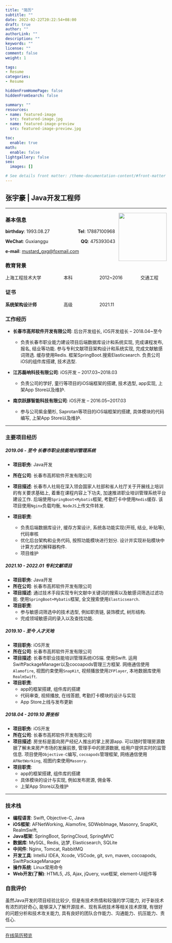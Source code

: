 ```yaml
---
title: "简历"
subtitle: ""
date: 2022-02-22T20:22:54+08:00
draft: true
author: ""
authorLink: ""
description: ""
keywords: ""
license: ""
comment: false
weight: 1

tags:
- Resume
categories:
- Resume

hiddenFromHomePage: false
hiddenFromSearch: false

summary: ""
resources:
- name: featured-image
  src: featured-image.jpg
- name: featured-image-preview
  src: featured-image-preview.jpg

toc:
  enable: true
math:
  enable: false
lightgallery: false
seo:
  images: []

# See details front matter: /theme-documentation-content/#front-matter
---
```


<!--more-->



## 张宇豪 | Java开发工程师

***

<div style="float:right">
    <img src="http://mustard_gxg.gitee.io/pic/pictures/2022-02/202202222052294.jpg" width="150">
</div>


### 基本信息

**birthday**: 1993.08.27&emsp;&emsp;&emsp;&emsp;&emsp;&emsp; **Tel**: 17887100968

**WeChat**: Guxianggu&emsp;&emsp;&emsp;&emsp;&emsp;&emsp; &emsp;**QQ**: 475393043

**e-mail**: mustard_gxg@foxmail.com



### 教育背景

上海工程技术大学&emsp;&emsp;&emsp;&emsp;&emsp;本科&emsp;&emsp;&emsp;&emsp;&emsp;&emsp;2012~2016&emsp;&emsp;&emsp;&emsp;交通工程

### 证书

**系统架构设计师**&emsp;&emsp;&emsp;&emsp;&emsp;&emsp;高级&emsp;&emsp;&emsp;&emsp;&emsp;&emsp;2021.11

### 工作经历

* **长春市高邦软件开发有限公司**: 后台开发组长, iOS开发组长 – 2018.04~至今
  * 负责长春市职业能力建设项目后端数据库设计和系统实现, 完成课程发布, 报名, 结业等功能. 参与专利文献项目架构设计和系统实现, 完成文献敏感词筛选. 缓存使用Redis. 框架SpringBoot.搜索Elasticsearch. 负责公司iOS的组件库搭建, 技术选型. 
* **江苏磊响科技有限公司**: iOS开发 – 2017.03~2018.03
  * 负责公司的学好, 童行等项目的iOS端框架的搭建, 技术选型, app实现, 上架App Store以及维护. 


* **南京跃豚智能科技有限公司**: iOS开发 – 2016.05~2017.03
  * 参与公司紫金蘭杉, Saprotan等项目的iOS端框架的搭建, 具体模块的代码编写, 上架App Store以及维护. 


---

### 主要项目经历

##### 2019.06 - 至今 长春市职业技能培训管理系统

* **项目职务**: Java开发

* **所在公司**: 长春市高邦软件开发有限公司
* **项目描述**: 长春市人社局在深入领会国家人社部和省人社厅关于开展线上培训的有关要求基础上, 着重在课程内容上下功夫, 加速推进职业培训管理系统平台建设工作. 后端使用`SpringBoot+Mybatis`框架, 考勤打卡中使用`Redis`缓存. 该项目使用`Nginx`负载均衡, `NodeJS`上传文件转发. 
* **项目职责**: 
  * 负责后端数据库设计, 缓存方案设计, 系统各功能实现(开班, 结业, 补贴等), 代码审核
  * 优化后台架构和业务代码, 按照功能模块进行划分. 设计并实现补贴模块中计算方式的解释器构件. 
  * 项目维护

##### 2021.10 - 2022.01 专利文献项目

* **项目职务**: Java开发
* **所在公司**: 长春市高邦软件开发有限公司
* **项目描述**: 通过技术手段实现专利文献中关键词的搜索以及敏感词筛选过滤功能. 使用`SpringBoot+Mybatis`框架, 全文搜索使用`Elasticsearch`. 
* **项目职责**:
  * 参与敏感词筛选中的技术选型, 例如职责链, 装饰模式, 树形结构. 
  * 完成领域敏感词的录入以及查找功能. 

##### 2019.10 - 至今 人才天地

* **项目职务**: iOS开发
* **所在公司**: 长春市高邦软件开发有限公司
* **项目描述**: 长春市职业技能培训管理系统iOS端. 使用Swift. 运用SwiftPackageManager以及cocoapods管理三方框架. 网络通信使用`Alamofire`, 视图约束使用`SnapKit`, 视频播放使用`ZFPlayer`, 本地数据库使用`RealmSwift`. 
* **项目职责**: 
  * app的框架搭建, 组件库的搭建
  * 代码审查, 视频播放, 在线答题, 考勤打卡模块的设计与实现
  * App Store上线与发布更新

##### 2018.04 - 2019.10 房坐标

* **项目职务**: iOS开发
* **所在公司**: 长春市高邦软件开发有限公司
* **项目描述**: 房坐标是面向房产经纪人推出的掌上房源app. 可以随时管理房源数据了解未来房产市场的发展前景, 管理手中的房源数据, 给用户提供实时的监管信息. 项目使用`Objective-C`编写, `cocoapods`管理框架, 网络通信使用`AFNetWorking`, 视图约束使用`Masonry`. 
* **项目职责**: 
  * app的框架搭建, 组件库的搭建
  * 具体模块的设计与实现, 例如发布房源, 佣金等.
  * 上架App Store以及维护

---



### 技术栈

* **编程语言**: Swift, Objective-C, Java
* **iOS框架**: AFNetWorking, Alamofire, SDWebImage, Masonry, SnapKit, RealmSwift, 
* **Java框架**: SpringBoot, SpringCloud, SpringMVC
* **数据库**: MySQL, Redis, 达梦, Elasticsearch, SQLite
* **中间件**: Nginx, Tomcat, RabbitMQ
* **开发工具**: IntelliJ IDEA, Xcode, VSCode, git, svn, maven, cocoapods, SwiftPackageManager
* **操作系统**: Linux常用命令
* **Web开发(了解)**: HTML5, JS, Ajax, jQuery, vue框架, element-UI组件等

### 自我评价

虽然Java开发的项目经验比较少, 但是有技术热情和较强的学习能力, 对于新技术有浓烈的好奇心, 能够深入了解开源技术、现有系统技术等相关技术原理, 有很好的问题分析和技术攻关能力, 具有良好的团队合作能力、沟通能力、抗压能力、责任心. 

***

[在线简历预览](http://mustard_gxg.gitee.io/pic/files/2022-02/Resume.pdf)
